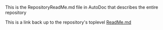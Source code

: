 

This is the RepositoryReadMe.md file in AutoDoc that describes the entire repository

This is a link back up to the repository's toplevel [ReadMe.md](../ReadMe.md)
